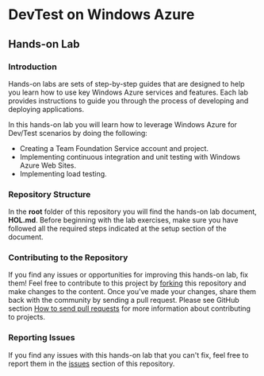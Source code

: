 # DevTest on Windows Azure #

## Hands-on Lab ##

### Introduction ###

Hands-on labs are sets of step-by-step guides that are designed to help you learn how to use key Windows Azure services and features. Each lab provides instructions to guide you through the process of developing and deploying applications.

In this hands-on lab you will learn how to leverage Windows Azure for Dev/Test scenarios by doing the following:

- Creating a Team Foundation Service account and project.
- Implementing continuous integration and unit testing with Windows Azure Web Sites.
- Implementing load testing.

### Repository Structure ###

In the **root** folder of this repository you will find the hands-on lab document, **HOL.md**. Before beginning with the lab exercises, make sure you have followed all the required steps indicated at the setup section of the document.

### Contributing to the Repository ###

If you find any issues or opportunities for improving this hands-on lab, fix them! Feel free to contribute to this project by [forking](http://help.github.com/fork-a-repo/) this repository and make changes to the content. Once you've made your changes, share them back with the community by sending a pull request. Please see GitHub section [How to send pull requests](http://help.github.com/send-pull-requests/) for more information about contributing to projects.

### Reporting Issues ###

If you find any issues with this hands-on lab that you can't fix, feel free to report them in the [issues](https://github.com/agrocholski/AzureScenarios/issues) section of this repository.